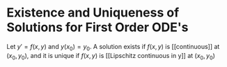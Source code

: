 # Existence and Uniqueness of Solutions for First Order ODE's
Let $y' = f(x,y)$ and $y(x_0) = y_0$. A solution exists if $f(x,y)$ is [[continuous]] at $(x_0,y_0)$, and it is unique if $f(x,y)$ is [[Lipschitz continuous in y]] at $(x_0,y_0)$